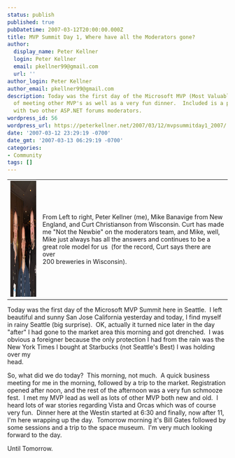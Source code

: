 ```yaml
---
status: publish
published: true
pubDatetime: 2007-03-12T20:00:00.000Z
title: MVP Summit Day 1, Where have all the Moderators gone?
author:
  display_name: Peter Kellner
  login: Peter Kellner
  email: pkellner99@gmail.com
  url: ''
author_login: Peter Kellner
author_email: pkellner99@gmail.com
description: Today was the first day of the Microsoft MVP (Most Valuable Player) Summit.  Lots
  of meeting other MVP's as well as a very fun dinner.  Included is a picture of myself
  with two other ASP.NET forums moderators.
wordpress_id: 56
wordpress_url: https://peterkellner.net/2007/03/12/mvpsummitday1_2007/
date: '2007-03-12 23:29:19 -0700'
date_gmt: '2007-03-13 06:29:19 -0700'
categories:
- Community
tags: []
---
```

<table cellpadding="10">
<tbody>
<tr>
<td><a href="/wp/wp-content/uploads/2007/03/moderators_summit.jpg"><img class="style2" alt="MVP Summit " src="/wp/wp-content/uploads/2007/03/moderators_summit_t.jpg" width="350" height="265" /></a>          </td>
<td>
<p>From Left to right, Peter Kellner (me), Mike Banavige from New England, and Curt Christianson from Wisconsin. Curt has made me &quot;Not the Newbie&quot; on the moderators team, and Mike, well, Mike just always has all the answers and continues to be a great role model for us&#160; (for the record, Curt says there are over           <br />200 breweries in Wisconsin).</p>
</td>
</tr>
</tbody>
</table>
<p>Today was the first day of the Microsoft MVP Summit here in Seattle.&#160; I left beautiful and sunny San Jose California yesterday and today, I find myself in rainy Seattle (big surprise).&#160; OK, actually it turned nice later in the day &quot;after&quot; I had gone to the market area this morning and got drenched.&#160; I was obvious a foreigner because the only protection I had from the rain was the New York Times I bought at Starbucks (not Seattle's Best) I was holding over my   <br />head.</p>
<p> <!--more-->
<p>So, what did we do today?&#160; This morning, not much.&#160; A quick business meeting for me in the morning, followed by a trip to the market. Registration opened after noon, and the rest of the afternoon was a very fun schmooze fest.&#160; I met my MVP lead as well as lots of other MVP both new and old.&#160; I heard lots of war stories regarding Vista and Orcas which was of course very fun.&#160; Dinner here at the Westin started at 6:30 and finally, now after 11, I'm here wrapping up the day.&#160; Tomorrow morning it's Bill Gates followed by some sessions and a trip to the space museum.&#160; I'm very much looking forward to the day.</p>
<p>Until Tomorrow.&#160; </p>
